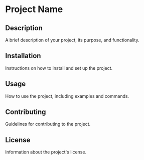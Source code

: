 # Project Name

## Description
A brief description of your project, its purpose, and functionality.

## Installation
Instructions on how to install and set up the project.

## Usage
How to use the project, including examples and commands.

## Contributing
Guidelines for contributing to the project.

## License
Information about the project's license.
